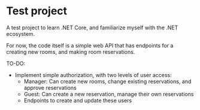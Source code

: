 # Test project #

A test project to learn .NET Core, and familiarize myself with the .NET ecosystem.

For now, the code itself is a simple web API that has endpoints for a creating new rooms, and making room reservations.

TO-DO:

* Implement simple authorization, with two levels of user access:
  * Manager: Can create new rooms, change existing reservations, and approve reservations
  * Guest: Can create a new reservation, manage their own reservations
  * Endpoints to create and update these users
